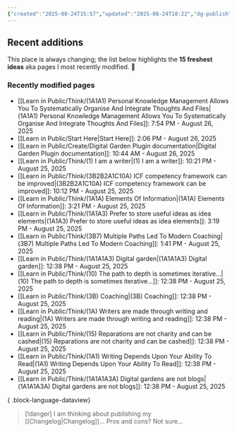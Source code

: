 ```yaml
---
{"created":"2025-08-24T15:57","updated":"2025-08-24T18:22","dg-publish":true,"noteIcon":"signpost","dg-path":"Recent Plantings.md","permalink":"/recent-plantings/","dgPassFrontmatter":true}
---
```


## Recent additions 

This place is always changing; the list below highlights the **15 freshest ideas** aka pages I most recently modified. 🍃

### Recently modified pages
- [[Learn in Public/Think/(1A1A1) Personal Knowledge Management Allows You To Systematically Organise And Integrate Thoughts And Files\|(1A1A1) Personal Knowledge Management Allows You To Systematically Organise And Integrate Thoughts And Files]]: 7:54 PM - August 26, 2025
- [[Learn in Public/Start Here\|Start Here]]: 2:06 PM - August 26, 2025
- [[Learn in Public/Create/Digital Garden Plugin documentation\|Digital Garden Plugin documentation]]: 10:44 AM - August 26, 2025
- [[Learn in Public/Think/(1) I am a writer\|(1) I am a writer]]: 10:21 PM - August 25, 2025
- [[Learn in Public/Think/(3B2B2A1C10A) ICF competency framework can be improved\|(3B2B2A1C10A) ICF competency framework can be improved]]: 10:12 PM - August 25, 2025
- [[Learn in Public/Think/(1A1A) Elements Of Information\|(1A1A) Elements Of Information]]: 3:21 PM - August 25, 2025
- [[Learn in Public/Think/(1A1A3) Prefer to store useful ideas as idea elements\|(1A1A3) Prefer to store useful ideas as idea elements]]: 3:19 PM - August 25, 2025
- [[Learn in Public/Think/(3B7) Multiple Paths Led To Modern Coaching\|(3B7) Multiple Paths Led To Modern Coaching]]: 1:41 PM - August 25, 2025
- [[Learn in Public/Think/(1A1A1A3) Digital garden\|(1A1A1A3) Digital garden]]: 12:38 PM - August 25, 2025
- [[Learn in Public/Think/(10) The path to depth is sometimes iterative...\|(10) The path to depth is sometimes iterative...]]: 12:38 PM - August 25, 2025
- [[Learn in Public/Think/(3B) Coaching\|(3B) Coaching]]: 12:38 PM - August 25, 2025
- [[Learn in Public/Think/(1A) Writers are made through writing and reading\|(1A) Writers are made through writing and reading]]: 12:38 PM - August 25, 2025
- [[Learn in Public/Think/(15) Reparations are not charity and can be cashed\|(15) Reparations are not charity and can be cashed]]: 12:38 PM - August 25, 2025
- [[Learn in Public/Think/(1A1) Writing Depends Upon Your Ability To Read\|(1A1) Writing Depends Upon Your Ability To Read]]: 12:38 PM - August 25, 2025
- [[Learn in Public/Think/(1A1A1A3A) Digital gardens are not blogs\|(1A1A1A3A) Digital gardens are not blogs]]: 12:38 PM - August 25, 2025

{ .block-language-dataview}

> [!danger] I am thinking about publishing my [[Changelog\|Changelog]]... 
> Pros and cons? Not sure...

